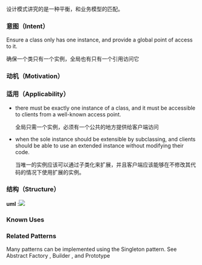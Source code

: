 设计模式讲究的是一种平衡，和业务模型的匹配。

### 意图（Intent）

Ensure a class only has one instance, and provide a global point of access to it.

确保一个类只有一个实例，全局也有只有一个引用访问它

### 动机（Motivation）



### 适用（Applicability）

- there must be exactly one instance of a class, and it must be accessible to clients from a well-known access point.

  全局只需一个实例，必须有一个公共的地方提供给客户端访问

- when the sole instance should be extensible by subclassing, and clients should be able to use an extended instance without modifying their code.

  当唯一的实例应该可以通过子类化来扩展，并且客户端应该能够在不修改其代码的情况下使用扩展的实例。

### 结构（Structure）

**uml** :![](singleton_pattern.png)

### Known Uses



### Related Patterns

Many patterns can be implemented using the Singleton pattern. See Abstract Factory , Builder , and Prototype 



